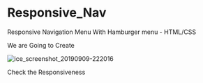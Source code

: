 # Responsive_Nav
Responsive Navigation Menu With Hamburger menu - HTML/CSS

We are Going to Create

![ice_screenshot_20190909-222016](https://user-images.githubusercontent.com/37787988/64554258-ac21f480-d358-11e9-9f47-a1042dad8fe0.png)

Check the Responsiveness

